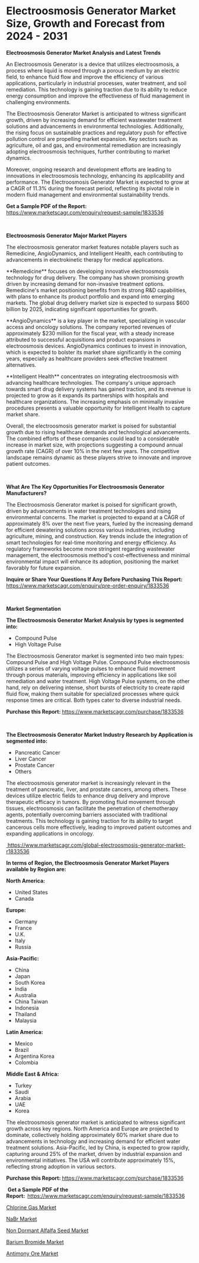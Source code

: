 <p><h1>Electroosmosis Generator Market Size, Growth and Forecast from 2024 - 2031</h1></p><p><strong>Electroosmosis Generator Market Analysis and Latest Trends</strong></p>
<p><p>An Electroosmosis Generator is a device that utilizes electroosmosis, a process where liquid is moved through a porous medium by an electric field, to enhance fluid flow and improve the efficiency of various applications, particularly in industrial processes, water treatment, and soil remediation. This technology is gaining traction due to its ability to reduce energy consumption and improve the effectiveness of fluid management in challenging environments.</p><p>The Electroosmosis Generator Market is anticipated to witness significant growth, driven by increasing demand for efficient wastewater treatment solutions and advancements in environmental technologies. Additionally, the rising focus on sustainable practices and regulatory push for effective pollution control are propelling market expansion. Key sectors such as agriculture, oil and gas, and environmental remediation are increasingly adopting electroosmosis techniques, further contributing to market dynamics.</p><p>Moreover, ongoing research and development efforts are leading to innovations in electroosmosis technology, enhancing its applicability and performance. The Electroosmosis Generator Market is expected to grow at a CAGR of 11.3% during the forecast period, reflecting its pivotal role in modern fluid management and environmental sustainability trends.</p></p>
<p><strong>Get a Sample PDF of the Report:&nbsp;</strong> <a href="https://www.marketscagr.com/enquiry/request-sample/1833536?utm_campaign=1727&utm_medium=2&utm_source=Github&utm_content=ia&utm_term=17102024&utm_id=electroosmosis-generator">https://www.marketscagr.com/enquiry/request-sample/1833536</a></p>
<p>&nbsp;</p>
<p><strong>Electroosmosis Generator Major Market Players</strong></p>
<p><p>The electroosmosis generator market features notable players such as Remedicine, AngioDynamics, and Intelligent Health, each contributing to advancements in electrokinetic therapy for medical applications.</p><p>**Remedicine** focuses on developing innovative electroosmosis technology for drug delivery. The company has shown promising growth driven by increasing demand for non-invasive treatment options. Remedicine's market positioning benefits from its strong R&D capabilities, with plans to enhance its product portfolio and expand into emerging markets. The global drug delivery market size is expected to surpass $600 billion by 2025, indicating significant opportunities for growth.</p><p>**AngioDynamics** is a key player in the market, specializing in vascular access and oncology solutions. The company reported revenues of approximately $230 million for the fiscal year, with a steady increase attributed to successful acquisitions and product expansions in electroosmosis devices. AngioDynamics continues to invest in innovation, which is expected to bolster its market share significantly in the coming years, especially as healthcare providers seek effective treatment alternatives.</p><p>**Intelligent Health** concentrates on integrating electroosmosis with advancing healthcare technologies. The company's unique approach towards smart drug delivery systems has gained traction, and its revenue is projected to grow as it expands its partnerships with hospitals and healthcare organizations. The increasing emphasis on minimally invasive procedures presents a valuable opportunity for Intelligent Health to capture market share.</p><p>Overall, the electroosmosis generator market is poised for substantial growth due to rising healthcare demands and technological advancements. The combined efforts of these companies could lead to a considerable increase in market size, with projections suggesting a compound annual growth rate (CAGR) of over 10% in the next few years. The competitive landscape remains dynamic as these players strive to innovate and improve patient outcomes.</p></p>
<p>&nbsp;</p>
<p><strong>What Are The Key Opportunities For Electroosmosis Generator Manufacturers?</strong></p>
<p><p>The Electroosmosis Generator market is poised for significant growth, driven by advancements in water treatment technologies and rising environmental concerns. The market is projected to expand at a CAGR of approximately 8% over the next five years, fueled by the increasing demand for efficient dewatering solutions across various industries, including agriculture, mining, and construction. Key trends include the integration of smart technologies for real-time monitoring and energy efficiency. As regulatory frameworks become more stringent regarding wastewater management, the electroosmosis method's cost-effectiveness and minimal environmental impact will enhance its adoption, positioning the market favorably for future expansion.</p></p>
<p><strong>Inquire or Share Your Questions If Any Before Purchasing This Report:</strong> <a href="https://www.marketscagr.com/enquiry/pre-order-enquiry/1833536?utm_campaign=1727&utm_medium=2&utm_source=Github&utm_content=ia&utm_term=17102024&utm_id=electroosmosis-generator">https://www.marketscagr.com/enquiry/pre-order-enquiry/1833536</a></p>
<p>&nbsp;</p>
<p><strong>Market Segmentation</strong></p>
<p><strong>The Electroosmosis Generator Market Analysis by types is segmented into:</strong></p>
<p><ul><li>Compound Pulse</li><li>High Voltage Pulse</li></ul></p>
<p><p>The Electroosmosis Generator market is segmented into two main types: Compound Pulse and High Voltage Pulse. Compound Pulse electroosmosis utilizes a series of varying voltage pulses to enhance fluid movement through porous materials, improving efficiency in applications like soil remediation and water treatment. High Voltage Pulse systems, on the other hand, rely on delivering intense, short bursts of electricity to create rapid fluid flow, making them suitable for specialized processes where quick response times are critical. Both types cater to diverse industrial needs.</p></p>
<p><strong>Purchase this Report:&nbsp;</strong><a href="https://www.marketscagr.com/purchase/1833536?utm_campaign=1727&utm_medium=2&utm_source=Github&utm_content=ia&utm_term=17102024&utm_id=electroosmosis-generator">https://www.marketscagr.com/purchase/1833536</a></p>
<p>&nbsp;</p>
<p><strong>The Electroosmosis Generator Market Industry Research by Application is segmented into:</strong></p>
<p><ul><li>Pancreatic Cancer</li><li>Liver Cancer</li><li>Prostate Cancer</li><li>Others</li></ul></p>
<p><p>The electroosmosis generator market is increasingly relevant in the treatment of pancreatic, liver, and prostate cancers, among others. These devices utilize electric fields to enhance drug delivery and improve therapeutic efficacy in tumors. By promoting fluid movement through tissues, electroosmosis can facilitate the penetration of chemotherapy agents, potentially overcoming barriers associated with traditional treatments. This technology is gaining traction for its ability to target cancerous cells more effectively, leading to improved patient outcomes and expanding applications in oncology.</p></p>
<p><a href="https://www.marketscagr.com/global-electroosmosis-generator-market-r1833536?utm_campaign=1727&utm_medium=2&utm_source=Github&utm_content=ia&utm_term=17102024&utm_id=electroosmosis-generator">&nbsp;https://www.marketscagr.com/global-electroosmosis-generator-market-r1833536</a></p>
<p><strong>In terms of Region, the Electroosmosis Generator Market Players available by Region are:</strong></p>
<p>
    <p> <strong> North America: </strong>
        <ul>
            <li>United States</li>
            <li>Canada</li>
        </ul>
        </p> 
    <p> <strong> Europe: </strong>
        <ul>
            <li>Germany</li>
            <li>France</li>
            <li>U.K.</li>
            <li>Italy</li>
            <li>Russia</li>
        </ul>
        </p> 
    <p> <strong> Asia-Pacific: </strong>
        <ul>
            <li>China</li>
            <li>Japan</li>
            <li>South Korea</li>
            <li>India</li>
            <li>Australia</li>
            <li>China Taiwan</li>
            <li>Indonesia</li>
            <li>Thailand</li>
            <li>Malaysia</li>
        </ul>
        </p> 
    <p> <strong> Latin America: </strong>
        <ul>
            <li>Mexico</li>
            <li>Brazil</li>
            <li>Argentina Korea</li>
            <li>Colombia</li>
        </ul>
        </p> 
    <p> <strong> Middle East & Africa: </strong>
        <ul>
            <li>Turkey</li>
            <li>Saudi</li>
            <li>Arabia</li>
            <li>UAE</li>
            <li>Korea</li>
        </ul>
    </p>
    </p>
<p><p>The electroosmosis generator market is anticipated to witness significant growth across key regions. North America and Europe are projected to dominate, collectively holding approximately 60% market share due to advancements in technology and increasing demand for efficient water treatment solutions. Asia-Pacific, led by China, is expected to grow rapidly, capturing around 25% of the market, driven by industrial expansion and environmental initiatives. The USA will contribute approximately 15%, reflecting strong adoption in various sectors.</p></p>
<p><strong>Purchase this Report: </strong><a href="https://www.marketscagr.com/purchase/1833536?utm_campaign=1727&utm_medium=2&utm_source=Github&utm_content=ia&utm_term=17102024&utm_id=electroosmosis-generator">https://www.marketscagr.com/purchase/1833536</a></p>
<p>&nbsp;<strong>Get a Sample PDF of the Report:&nbsp;&nbsp;</strong><a href="https://www.marketscagr.com/enquiry/request-sample/1833536?utm_campaign=1727&utm_medium=2&utm_source=Github&utm_content=ia&utm_term=17102024&utm_id=electroosmosis-generator">https://www.marketscagr.com/enquiry/request-sample/1833536</a></p>
<p><strong></strong></p>
<p><p><a href="https://www.linkedin.com/pulse/regulatory-landscape-its-influence-global-chlorine-gas-market-gq5ue?utm_campaign=1727&utm_medium=2&utm_source=Github&utm_content=ia&utm_term=17102024&utm_id=electroosmosis-generator">Chlorine Gas Market</a></p><p><a href="https://www.linkedin.com/pulse/influencing-factors-nabr-market-insights-growth-projections-yvyze?utm_campaign=1727&utm_medium=2&utm_source=Github&utm_content=ia&utm_term=17102024&utm_id=electroosmosis-generator">NaBr Market</a></p><p><a href="https://www.linkedin.com/pulse/in-depth-analysis-global-non-dormant-alfalfa-seed-market-vtyxe?utm_campaign=1727&utm_medium=2&utm_source=Github&utm_content=ia&utm_term=17102024&utm_id=electroosmosis-generator">Non Dormant Alfalfa Seed Market</a></p><p><a href="https://www.linkedin.com/pulse/emerging-technologies-reshaping-barium-bromide-market-impact-qax5e?utm_campaign=1727&utm_medium=2&utm_source=Github&utm_content=ia&utm_term=17102024&utm_id=electroosmosis-generator">Barium Bromide Market</a></p><p><a href="https://www.linkedin.com/pulse/pulse-antimony-ore-rhythms-change-market-resonance-2024-2031-rjl7e?utm_campaign=1727&utm_medium=2&utm_source=Github&utm_content=ia&utm_term=17102024&utm_id=electroosmosis-generator">Antimony Ore Market</a></p></p>